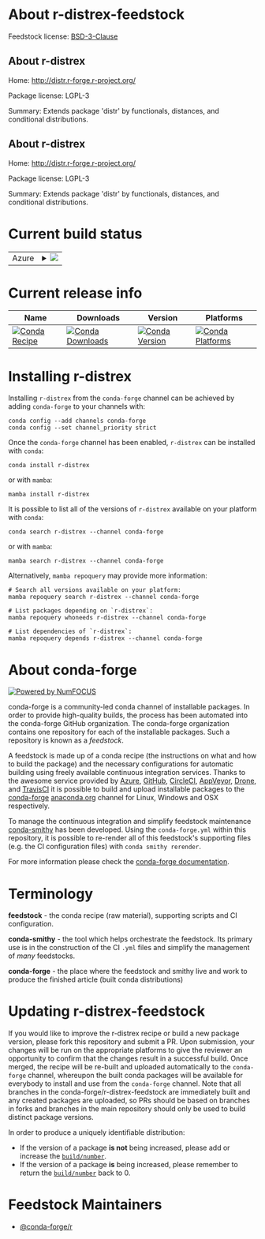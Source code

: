 About r-distrex-feedstock
=========================

Feedstock license: [BSD-3-Clause](https://github.com/conda-forge/r-distrex-feedstock/blob/main/LICENSE.txt)


About r-distrex
---------------

Home: http://distr.r-forge.r-project.org/

Package license: LGPL-3

Summary: Extends package 'distr' by functionals, distances, and conditional distributions.

About r-distrex
---------------

Home: http://distr.r-forge.r-project.org/

Package license: LGPL-3

Summary: Extends package 'distr' by functionals, distances, and conditional distributions.

Current build status
====================


<table>
    
  <tr>
    <td>Azure</td>
    <td>
      <details>
        <summary>
          <a href="https://dev.azure.com/conda-forge/feedstock-builds/_build/latest?definitionId=2537&branchName=main">
            <img src="https://dev.azure.com/conda-forge/feedstock-builds/_apis/build/status/r-distrex-feedstock?branchName=main">
          </a>
        </summary>
        <table>
          <thead><tr><th>Variant</th><th>Status</th></tr></thead>
          <tbody><tr>
              <td>linux_64_r_base4.2</td>
              <td>
                <a href="https://dev.azure.com/conda-forge/feedstock-builds/_build/latest?definitionId=2537&branchName=main">
                  <img src="https://dev.azure.com/conda-forge/feedstock-builds/_apis/build/status/r-distrex-feedstock?branchName=main&jobName=linux&configuration=linux%20linux_64_r_base4.2" alt="variant">
                </a>
              </td>
            </tr><tr>
              <td>linux_64_r_base4.3</td>
              <td>
                <a href="https://dev.azure.com/conda-forge/feedstock-builds/_build/latest?definitionId=2537&branchName=main">
                  <img src="https://dev.azure.com/conda-forge/feedstock-builds/_apis/build/status/r-distrex-feedstock?branchName=main&jobName=linux&configuration=linux%20linux_64_r_base4.3" alt="variant">
                </a>
              </td>
            </tr><tr>
              <td>osx_64_r_base4.2</td>
              <td>
                <a href="https://dev.azure.com/conda-forge/feedstock-builds/_build/latest?definitionId=2537&branchName=main">
                  <img src="https://dev.azure.com/conda-forge/feedstock-builds/_apis/build/status/r-distrex-feedstock?branchName=main&jobName=osx&configuration=osx%20osx_64_r_base4.2" alt="variant">
                </a>
              </td>
            </tr><tr>
              <td>osx_64_r_base4.3</td>
              <td>
                <a href="https://dev.azure.com/conda-forge/feedstock-builds/_build/latest?definitionId=2537&branchName=main">
                  <img src="https://dev.azure.com/conda-forge/feedstock-builds/_apis/build/status/r-distrex-feedstock?branchName=main&jobName=osx&configuration=osx%20osx_64_r_base4.3" alt="variant">
                </a>
              </td>
            </tr><tr>
              <td>win_64</td>
              <td>
                <a href="https://dev.azure.com/conda-forge/feedstock-builds/_build/latest?definitionId=2537&branchName=main">
                  <img src="https://dev.azure.com/conda-forge/feedstock-builds/_apis/build/status/r-distrex-feedstock?branchName=main&jobName=win&configuration=win%20win_64_" alt="variant">
                </a>
              </td>
            </tr>
          </tbody>
        </table>
      </details>
    </td>
  </tr>
</table>

Current release info
====================

| Name | Downloads | Version | Platforms |
| --- | --- | --- | --- |
| [![Conda Recipe](https://img.shields.io/badge/recipe-r--distrex-green.svg)](https://anaconda.org/conda-forge/r-distrex) | [![Conda Downloads](https://img.shields.io/conda/dn/conda-forge/r-distrex.svg)](https://anaconda.org/conda-forge/r-distrex) | [![Conda Version](https://img.shields.io/conda/vn/conda-forge/r-distrex.svg)](https://anaconda.org/conda-forge/r-distrex) | [![Conda Platforms](https://img.shields.io/conda/pn/conda-forge/r-distrex.svg)](https://anaconda.org/conda-forge/r-distrex) |

Installing r-distrex
====================

Installing `r-distrex` from the `conda-forge` channel can be achieved by adding `conda-forge` to your channels with:

```
conda config --add channels conda-forge
conda config --set channel_priority strict
```

Once the `conda-forge` channel has been enabled, `r-distrex` can be installed with `conda`:

```
conda install r-distrex
```

or with `mamba`:

```
mamba install r-distrex
```

It is possible to list all of the versions of `r-distrex` available on your platform with `conda`:

```
conda search r-distrex --channel conda-forge
```

or with `mamba`:

```
mamba search r-distrex --channel conda-forge
```

Alternatively, `mamba repoquery` may provide more information:

```
# Search all versions available on your platform:
mamba repoquery search r-distrex --channel conda-forge

# List packages depending on `r-distrex`:
mamba repoquery whoneeds r-distrex --channel conda-forge

# List dependencies of `r-distrex`:
mamba repoquery depends r-distrex --channel conda-forge
```


About conda-forge
=================

[![Powered by
NumFOCUS](https://img.shields.io/badge/powered%20by-NumFOCUS-orange.svg?style=flat&colorA=E1523D&colorB=007D8A)](https://numfocus.org)

conda-forge is a community-led conda channel of installable packages.
In order to provide high-quality builds, the process has been automated into the
conda-forge GitHub organization. The conda-forge organization contains one repository
for each of the installable packages. Such a repository is known as a *feedstock*.

A feedstock is made up of a conda recipe (the instructions on what and how to build
the package) and the necessary configurations for automatic building using freely
available continuous integration services. Thanks to the awesome service provided by
[Azure](https://azure.microsoft.com/en-us/services/devops/), [GitHub](https://github.com/),
[CircleCI](https://circleci.com/), [AppVeyor](https://www.appveyor.com/),
[Drone](https://cloud.drone.io/welcome), and [TravisCI](https://travis-ci.com/)
it is possible to build and upload installable packages to the
[conda-forge](https://anaconda.org/conda-forge) [anaconda.org](https://anaconda.org/)
channel for Linux, Windows and OSX respectively.

To manage the continuous integration and simplify feedstock maintenance
[conda-smithy](https://github.com/conda-forge/conda-smithy) has been developed.
Using the ``conda-forge.yml`` within this repository, it is possible to re-render all of
this feedstock's supporting files (e.g. the CI configuration files) with ``conda smithy rerender``.

For more information please check the [conda-forge documentation](https://conda-forge.org/docs/).

Terminology
===========

**feedstock** - the conda recipe (raw material), supporting scripts and CI configuration.

**conda-smithy** - the tool which helps orchestrate the feedstock.
                   Its primary use is in the construction of the CI ``.yml`` files
                   and simplify the management of *many* feedstocks.

**conda-forge** - the place where the feedstock and smithy live and work to
                  produce the finished article (built conda distributions)


Updating r-distrex-feedstock
============================

If you would like to improve the r-distrex recipe or build a new
package version, please fork this repository and submit a PR. Upon submission,
your changes will be run on the appropriate platforms to give the reviewer an
opportunity to confirm that the changes result in a successful build. Once
merged, the recipe will be re-built and uploaded automatically to the
`conda-forge` channel, whereupon the built conda packages will be available for
everybody to install and use from the `conda-forge` channel.
Note that all branches in the conda-forge/r-distrex-feedstock are
immediately built and any created packages are uploaded, so PRs should be based
on branches in forks and branches in the main repository should only be used to
build distinct package versions.

In order to produce a uniquely identifiable distribution:
 * If the version of a package **is not** being increased, please add or increase
   the [``build/number``](https://docs.conda.io/projects/conda-build/en/latest/resources/define-metadata.html#build-number-and-string).
 * If the version of a package **is** being increased, please remember to return
   the [``build/number``](https://docs.conda.io/projects/conda-build/en/latest/resources/define-metadata.html#build-number-and-string)
   back to 0.

Feedstock Maintainers
=====================

* [@conda-forge/r](https://github.com/conda-forge/r/)

